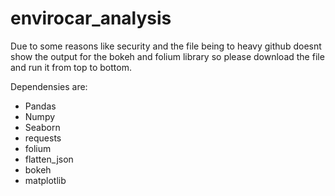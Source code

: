 # envirocar_analysis
Due to some reasons like security and the file being to heavy github doesnt show the output for the bokeh and folium library so please download the file and run it from top to bottom.

Dependensies are:
* Pandas
* Numpy
* Seaborn
* requests
* folium
* flatten_json
* bokeh
* matplotlib